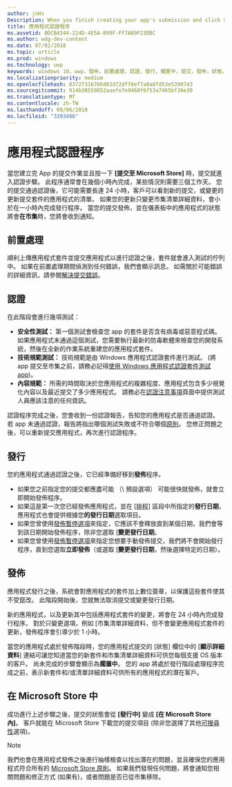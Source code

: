 ```yaml
---
author: jnHs
Description: When you finish creating your app's submission and click Submit to the Store, the submission enters the certification step.
title: 應用程式認證程序
ms.assetid: 0DCB4344-224D-4E5A-899F-FF7A89F23DBC
ms.author: wdg-dev-content
ms.date: 07/02/2018
ms.topic: article
ms.prod: windows
ms.technology: uwp
keywords: windows 10，uwp，發佈，前置處理，認證，發行，擱置中，提交，發佈，狀態，時間
ms.localizationpriority: medium
ms.openlocfilehash: 8372f316786d83d72dff8ef7a0a8fd53e5390743
ms.sourcegitcommit: 914b38559852aaefe7e9468f6f53a7465bf36e30
ms.translationtype: MT
ms.contentlocale: zh-TW
ms.lasthandoff: 09/06/2018
ms.locfileid: "3393486"
---
```

# <a name="the-app-certification-process"></a>應用程式認證程序

當您建立完 App 的提交作業並且按一下 **\[提交至 Microsoft Store\]** 時，提交就進入認證步驟。 此程序通常會在幾個小時內完成，某些情況則需要三個工作天。 您的提交通過認證後，它可能需要長達 24 小時，客戶可以看到新的提交，或變更的更新提交套件的應用程式的清單。 如果您的更新只變更市集清單詳細資料，會小於在一小時內完成發行程序。  當您的提交發佈，並在儀表板中的應用程式的狀態將會**在市集**時，您將會收到通知。

## <a name="preprocessing"></a>前置處理

順利上傳應用程式套件並提交應用程式以進行認證之後，套件就會進入測試的佇列中。 如果在前置處理期間偵測到任何錯誤，我們會顯示訊息。 如需關於可能錯誤的詳細資訊，請參閱[解決提交錯誤](resolve-submission-errors.md)。

## <a name="certification"></a>認證

在此階段會進行幾項測試：

-   **安全性測試：** 第一個測試會檢查您 app 的套件是否含有病毒或惡意程式碼。 如果應用程式未通過這個測試，您需要執行最新的防毒軟體來檢查您的開發系統，然後在全新的作業系統重建您的應用程式套件。
-   **技術規範測試：** 技術規範是由 Windows 應用程式認證套件進行測試。 (將 app 提交至市集之前，請務必記得[使用 Windows 應用程式認證套件測試 app](../debug-test-perf/windows-app-certification-kit.md))。
-   **內容規範：** 所需的時間取決於您應用程式的複雜程度、應用程式包含多少視覺化內容以及最近提交了多少應用程式。 請務必在[認證注意事項](notes-for-certification.md)頁面中提供測試人員應該注意的任何資訊。

認證程序完成之後，您會收到一份認證報告，告知您的應用程式是否通過認證。 若 app 未通過認證，報告將指出哪個測試失敗或不符合哪個[原則](https://docs.microsoft.com/legal/windows/agreements/store-policies)。 您修正問題之後，可以重新提交應用程式，再次進行認證程序。

## <a name="release"></a>發行

您的應用程式通過認證之後，它已經準備好移到**發佈**程序。

- 如果您之前指定您的提交都應盡可能 （\ 預設選項） 可能很快就發佈，就會立即開始發佈程序。
- 如果這是第一次您已經發佈應用程式，並在 [[排程](configure-precise-release-scheduling.md#release)\] 區段中所指定的**發行日期**，應用程式也會提供根據您**的發行日期**選取項目。
- 如果您曾使用[發佈暫停選項](manage-submission-options.md#publishing-hold-options)來指定，它應該不會釋放直到某個日期，我們會等到該日期開始發佈程序，除非您選取 [**變更發行日期**。
- 如果您曾使用[發佈暫停選項](manage-submission-options.md#publishing-hold-options)來指定您想要手動發佈提交，我們將不會開始發行程序，直到您選取**立即發佈**（或選取 [**變更發行日期**，然後選擇特定的日期）。


## <a name="publishing"></a>發佈

應用程式發行之後，系統會對應用程式的套件加上數位簽章，以保護這些套件使其不受竄改。 此階段開始後，您就無法取消提交或變更發行日期。

新的應用程式，以及更新其中包括應用程式套件的變更，將會在 24 小時內完成發行程序。 對於只變更選項，例如 [市集清單詳細資料，但不會變更應用程式套件的更新，發佈程序會引導少於 1 小時。

當您的應用程式處於發佈階段時，您的應用程式提交的 [狀態] 欄位中的 [**顯示詳細資料**] 連結可讓您知道當您的新套件和市集清單詳細資料可供您每個支援 OS 版本的客戶。 尚未完成的步驟會顯示為**擱置中**。 您的 app 將處於發行階段處理程序完成之前，表示新套件和/或清單詳細資料可供所有的應用程式的潛在客戶。

## <a name="in-the-store"></a>在 Microsoft Store 中 

成功進行上述步驟之後，提交的狀態會從 **\[發行中\]** 變成 **\[在 Microsoft Store 內\]**。 客戶就能在 Microsoft Store 下載您的提交項目 (除非您選擇了其他[可搜尋性](choose-visibility-options.md#discoverability)選項)。 

> [!NOTE]
> 我們也會在應用程式發佈之後進行抽樣檢查以找出潛在的問題，並且確保您的應用程式符合所有的 [Microsoft Store 原則](https://docs.microsoft.com/legal/windows/agreements/store-policies)。 如果我們發現任何問題，將會通知您相關問題和修正方式 (如果有)，或者問題是否已從市集移除。

 

 

 




